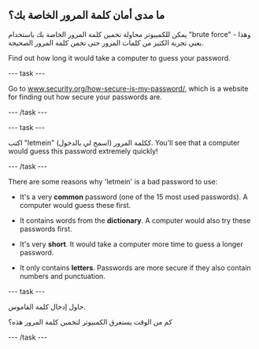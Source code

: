 ## ما مدى أمان كلمة المرور الخاصة بك؟

يمكن للكمبيوتر محاولة تخمين كلمة المرور الخاصة بك باستخدام "brute force" - وهذا يعني تجربة الكثير من كلمات المرور حتى تخمن كلمة المرور الصحيحة.

Find out how long it would take a computer to guess your password.

--- task ---

Go to <a href="https://www.security.org/how-secure-is-my-password/" target="_blank">www.security.org/how-secure-is-my-password/</a>, which is a website for finding out how secure your passwords are.

--- /task ---

--- task ---

اكتب "letmein" (اسمح لي بالدخول) ككلمة المرور. You'll see that a computer would guess this password extremely quickly!

--- /task ---

There are some reasons why 'letmein' is a bad password to use:

+ It's a very __common__ password (one of the 15 most used passwords). A computer would guess these first.

+ It contains words from the __dictionary__. A computer would also try these passwords first.

+ It's very __short__. It would take a computer more time to guess a longer password.

+ It only contains __letters__. Passwords are more secure if they also contain numbers and punctuation.

--- task ---

حاول إدخال كلمة القاموس.

كم من الوقت يستغرق الكمبيوتر لتخمين كلمة المرور هذه؟

--- /task ---
